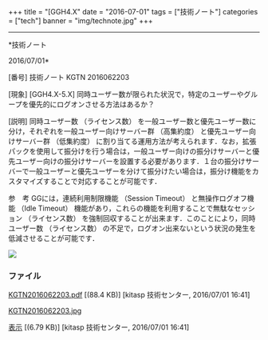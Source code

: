 ﻿+++
title = "[GGH4.X"
date = "2016-07-01"
tags = ["技術ノート"]
categories = ["tech"]
banner = "img/technote.jpg"
+++

-----------------------------------------------------------------------------------------------------------------------------

*技術ノート

2016/07/01*


[番号]
技術ノート KGTN 2016062203

[現象]
[GGH4.X-5.X]
同時ユーザー数が限られた状況で，特定のユーザーやグループを優先的にログオンさせる方法はあるか？

[説明]
同時ユーザー数 （ライセンス数）
を一般ユーザー数と優先ユーザー数に分け，それぞれを一般ユーザー向けサーバー群
（高集約度） と優先ユーザー向けサーバー群 （低集約度）
に割り当てる運用方法が考えられます．なお，拡張パックを使用して振分けを行う場合は，一般ユーザー向けの振分けサーバーと優先ユーザー向けの振分けサーバーを設置する必要があります．１台の振分けサーバーで一般ユーザーと優先ユーザーを分けて振分けたい場合は，振分け機能をカスタマイズすることで対応することが可能です．

参　考
GGには，連続利用制限機能 （Session Timeout） と無操作ログオフ機能 （Idle
Timeout） 機能があり，これらの機能を利用することで無駄なセッション
（ライセンス数）
を強制回収することが出来ます．このことにより，同時ユーザー数
（ライセンス数）
の不足で，ログオン出来ないという状況の発生を低減させることが可能です．

![](http://techreport.kitasp.net/attachments/download/2741/KGTN2016062203.jpg)


### ファイル

 
 


[KGTN2016062203.pdf](http://techreport.kitasp.net/attachments/download/2740/KGTN2016062203.pdf)
 [(88.4 KB)] [kitasp 技術センター, 2016/07/01
16:41]

[KGTN2016062203.jpg](http://techreport.kitasp.net/attachments/download/2741/KGTN2016062203.jpg)

[表示](http://techreport.kitasp.net/attachments/2741/KGTN2016062203.jpg "表示")
 [(6.79 KB)] [kitasp 技術センター, 2016/07/01
16:41]


 


 

